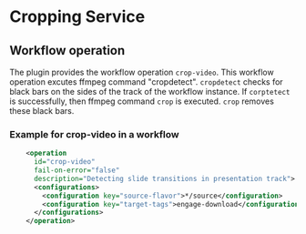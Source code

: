 # Cropping Service

## Workflow operation

The plugin provides the workflow operation `crop-video`. This workflow operation excutes ffmpeg command "cropdetect".
`cropdetect` checks for black bars on the sides of the track of the workflow instance. If `corptetect` is successfully,
then ffmpeg command `crop` is executed. `crop` removes these black bars.

### Example for crop-video in a workflow

```xml
    <operation
      id="crop-video"
      fail-on-error="false"
      description="Detecting slide transitions in presentation track">
      <configurations>
        <configuration key="source-flavor">*/source</configuration>
        <configuration key="target-tags">engage-download</configuration>
      </configurations>
    </operation>

```
